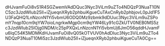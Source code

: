 dHJvamFuOi8vS1R4SGZwemVAdDQuc3Nyc3ViLm9uZTo4NDQzP3NuaT10NC5zc3JzdWIub25lI+iZjueqnXRyb2phbuiKgueCuTAxCnRyb2phbjovL0pJd1F5U3FaQHQ1LnNzcnN1Yi5vbmU6ODQ0Mz9zbmk9dDUuc3Nyc3ViLm9uZSPomY7nqp10cm9qYW7oioLngrkwMgp0cm9qYW46Ly91cGZkUTV0NEB0MS5zc3JzdWIub25lOjg0NDM/c25pPXQxLnNzcnN1Yi5vbmUj6JmO56qddHJvamFu6IqC54K5MDMKdHJvamFuOi8vQ05kOTVUV0hAdDIuc3Nyc3ViLm9uZTo4NDQzP3NuaT10Mi5zc3JzdWIub25lI+iZjueqnXRyb2phbuiKgueCuTA0Cg==
